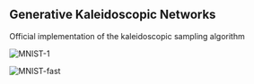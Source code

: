 ## Generative Kaleidoscopic Networks
Official implementation of the kaleidoscopic sampling algorithm 

![MNIST-1](https://github.com/Harshs27/generative-kaleidoscopic-networks/blob/main/mnist_1_MLP_H500_L10_run300.gif)

![MNIST-fast](https://github.com/Harshs27/generative-kaleidoscopic-networks/blob/main/mnist_1_fast_MLP_H500_L10_run300.gif)
